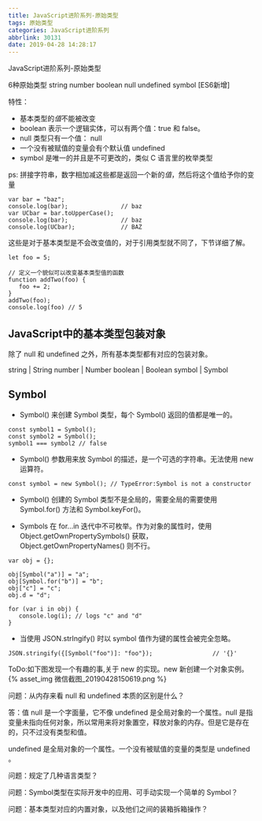 ```yaml
---
title: JavaScript进阶系列-原始类型
tags: 原始类型
categories: JavaScript进阶系列
abbrlink: 30131
date: 2019-04-28 14:28:17
---
```

JavaScript进阶系列-原始类型
<!-- more -->

6种原始类型
string
number
boolean
null
undefined
symbol [ES6新增]

特性：
* 基本类型的*值*不能被改变
* boolean 表示一个逻辑实体，可以有两个值：true 和 false。
* null 类型只有一个值： null
* 一个没有被赋值的变量会有个默认值 undefined
* symbol 是唯一的并且是不可更改的，类似 C 语言里的枚举类型

ps: 拼接字符串，数字相加减这些都是返回一个新的*值*，然后将这个值给予你的变量

```
var bar = "baz";
console.log(bar);               // baz
var UCbar = bar.toUpperCase();
console.log(bar);               // baz
console.log(UCbar);             // BAZ
```

这些是对于基本类型是不会改变值的，对于引用类型就不同了，下节详细了解。

```
let foo = 5;

// 定义一个貌似可以改变基本类型值的函数
function addTwo(foo) {
   foo += 2;
}
addTwo(foo);
console.log(foo) // 5
```

## JavaScript中的基本类型包装对象

除了 null 和 undefined 之外，所有基本类型都有对应的包装对象。

string | String
number | Number
boolean | Boolean
symbol | Symbol

## Symbol

* Symbol() 来创建 Symbol 类型，每个 Symbol() 返回的值都是唯一的。

```
const symbol1 = Symbol();
const symbol2 = Symbol();
symbol1 === symbol2 // false
```

* Symbol() 参数用来放 Symbol 的描述，是一个可选的字符串。无法使用 new 运算符。
```
const symbol = new Symbol(); // TypeError:Symbol is not a constructor

```

* Symbol() 创建的 Symbol 类型不是全局的，需要全局的需要使用 Symbol.for() 方法和  Symbol.keyFor()。

* Symbols 在 for...in 迭代中不可枚举。作为对象的属性时，使用 Object.getOwnPropertySymbols() 获取，Object.getOwnPropertyNames() 则不行。

```
var obj = {};

obj[Symbol("a")] = "a";
obj[Symbol.for("b")] = "b";
obj["c"] = "c";
obj.d = "d";

for (var i in obj) {
   console.log(i); // logs "c" and "d"
}
```

* 当使用 JSON.strIngify() 时以 symbol 值作为键的属性会被完全忽略。

```
JSON.stringify({[Symbol("foo")]: "foo"});                 // '{}'
```

ToDo:如下图发现一个有趣的事,关于 new 的实现。new 新创建一个对象实例。
{% asset_img 微信截图_20190428150619.png %}

问题：从内存来看 null 和 undefined 本质的区别是什么？

答：值 null 是一个字面量，它不像 undefined 是全局对象的一个属性。null 是指变量未指向任何对象，所以常用来将对象置空，释放对象的内存。但是它是存在的，只不过没有类型和值。

undefined 是全局对象的一个属性。一个没有被赋值的变量的类型是 undefined 。

问题：规定了几种语言类型？

问题：Symbol类型在实际开发中的应用、可手动实现一个简单的 Symbol？

问题：基本类型对应的内置对象，以及他们之间的装箱拆箱操作？